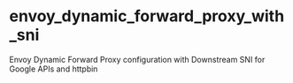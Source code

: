 # envoy_dynamic_forward_proxy_with_sni
Envoy Dynamic Forward Proxy configuration with Downstream SNI for Google APIs and httpbin
